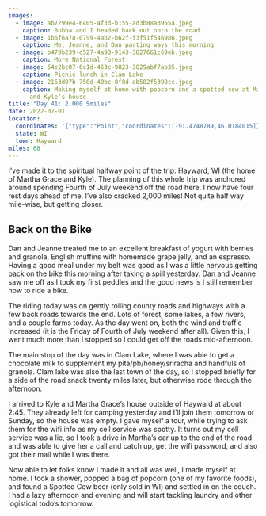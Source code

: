 ```yaml
---
images:
  - image: ab7299e4-6405-4f3d-b155-ad3b88a3955a.jpeg
    caption: Bubba and I headed back out onto the road
  - image: 1b6f6a78-0799-4ab2-b62f-f3f51f546986.jpeg
    caption: Me, Jeanne, and Dan parting ways this morning
  - image: b479b239-d527-4a93-9143-3827661c69eb.jpeg
    caption: More National Forest!
  - image: 54e2bc07-6c1d-463c-9823-3829abf7ab35.jpeg
    caption: Picnic lunch in Clam Lake
  - image: 2163d07b-750d-40bc-8f8d-ab582f5398cc.jpeg
    caption: Making myself at home with popcorn and a spotted cow at Martha Grace
      and Kyle’s house
title: "Day 41: 2,000 Smiles"
date: 2022-07-01
location:
  coordinates: '{"type":"Point","coordinates":[-91.4748789,46.0184015]}'
  state: WI
  town: Hayward
miles: 68
---
```

I’ve made it to the spiritual halfway point of the trip: Hayward, WI (the home of Martha Grace and Kyle). The planning of this whole trip was anchored around spending Fourth of July weekend off the road here. I now have four rest days ahead of me. I’ve also cracked 2,000 miles! Not quite half way mile-wise, but getting closer. 

## Back on the Bike

Dan and Jeanne treated me to an excellent breakfast of yogurt with berries and granola, English muffins with homemade grape jelly, and an espresso. Having a good meal under my belt was good as I was a little nervous getting back on the bike this morning after taking a spill yesterday. Dan and Jeanne saw me off as I took my first peddles and the good news is I still remember how to ride a bike. 

The riding today was on gently rolling county roads and highways with a few back roads towards the end. Lots of forest, some lakes, a few rivers, and a couple farms today. As the day went on, both the wind and traffic increased (it is the Friday of Fourth of July weekend after all). Given this, I went much more than I stopped so I could get off the roads mid-afternoon. 

The main stop of the day was in Clam Lake, where I was able to get a chocolate milk to supplement my pita/pb/honey/sriracha and handfuls of granola. Clam lake was also the last town of the day, so I stopped briefly for a side of the road snack twenty miles later, but otherwise rode through the afternoon. 

I arrived to Kyle and Martha Grace’s house outside of Hayward at about 2:45. They already left for camping yesterday and I’ll join them tomorrow or Sunday, so the house was empty. I gave myself a tour, while trying to ask them for the wifi info as my cell service was spotty. It turns out my cell service was a lie, so I took a drive in Martha’s car up to the end of the road and was able to give her a call and catch up, get the wifi password, and also got their mail while I was there. 

Now able to let folks know I made it and all was well, I made myself at home. I took a shower, popped a bag of popcorn (one of my favorite foods), and found a Spotted Cow beer (only sold in WI) and settled in on the couch. I had a lazy afternoon and evening and will start tackling laundry and other logistical todo’s tomorrow. 
